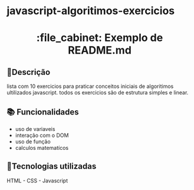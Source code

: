 # javascript-algoritimos-exercicios
 <h1 align="center">:file_cabinet: Exemplo de README.md</h1>

## 📝Descrição
lista com 10 exercicios para praticar conceitos iniciais de algoritimos ultilizados javascript. todos os exercicios são de estrutura simples e linear.
## 📚 Funcionalidades
- uso de variaveis
- interação com o DOM
- uso de função 
- calculos matematícos
## 🔨Tecnologias utilizadas
HTML - CSS - Javascript

